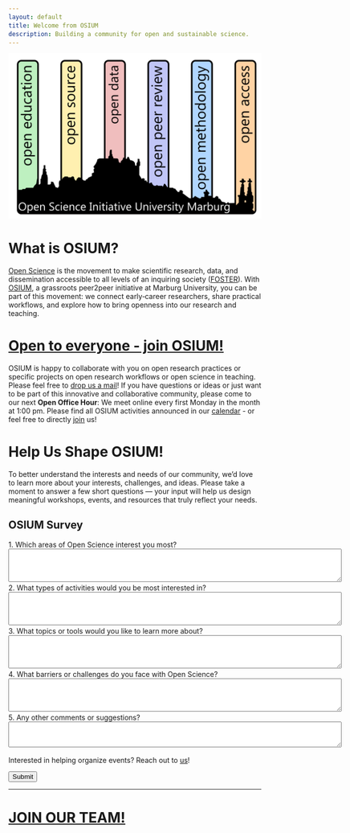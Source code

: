 ```yaml
---
layout: default
title: Welcome from OSIUM
description: Building a community for open and sustainable science.
---
```


![OSIUM_Logo](./assets/images/OSIUM_logo.png)

# What is OSIUM?

[Open Science](./open-science.md) is the movement to make scientific research, data, and dissemination accessible to all levels of an inquiring society ([FOSTER](https://www.fosteropenscience.eu/)). 
With [OSIUM](./team.md), a grassroots peer2peer initiative at Marburg University, you can be part of this movement: we connect early‑career researchers, share practical workflows, and explore how to bring openness into our research and teaching.

# [Open to everyone - join OSIUM!](./join.md)

OSIUM is happy to collaborate with you on open research practices or specific projects on open research workflows or open science in teaching. Please feel free to <a href="mailto:osium.contact@gmail.com">drop us a mail</a>!
If you have questions or ideas or just want to be part of this innovative and collaborative community, please come to our next **Open Office Hour**: We meet online every first Monday in the month at 1:00 pm. Please find all OSIUM activities announced in our [calendar](./calendar-page.md) - or feel free to directly [join](./join.md) us!

# Help Us Shape OSIUM!

To better understand the interests and needs of our community, we’d love to learn more about your interests, challenges, and ideas. Please take a moment to answer a few short questions — your input will help us design meaningful workshops, events, and resources that truly reflect your needs.

<form action="https://formspree.io/f/mrbqvzwv" method="POST">
  <input type="hidden" name="_redirect" value="https://OpenScienceInitiativeUniversityMarburg.github.io/thank-you/">
  <h2>OSIUM Survey</h2>

  <label>
    1. Which areas of Open Science interest you most?
    <br>
    <textarea name="areas_of_interest" rows="4" cols="80"></textarea>
  </label>

  <label>
    2. What types of activities would you be most interested in?
    <br>
    <textarea name="activities_of_interest" rows="4" cols="80"></textarea>
  </label>

  <label>
    3. What topics or tools would you like to learn more about?
    <br>
    <textarea name="topics_of_interest" rows="4" cols="80"></textarea>
  </label>

  <label>
    4. What barriers or challenges do you face with Open Science?
    <br>
    <textarea name="barriers_to_open_science" rows="4" cols="80"></textarea>
  </label>
  
  <label>
    5. Any other comments or suggestions?
    <br>
    <textarea name="other_comments" rows="3" cols="80"></textarea>
  </label>

  Interested in helping organize events? Reach out to <a href="mailto:osium.contact@gmail.com">us</a>!
  
  <button type="submit">Submit</button>
</form>


---

# [JOIN OUR TEAM!](./join.md)
